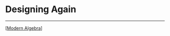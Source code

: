 # Designing Again

---

[[Modern Algebra]]



[//begin]: # "Autogenerated link references for markdown compatibility"
[Modern Algebra]: <../MATH/Modern Algebra.md> "Modern Algebra"
[//end]: # "Autogenerated link references"